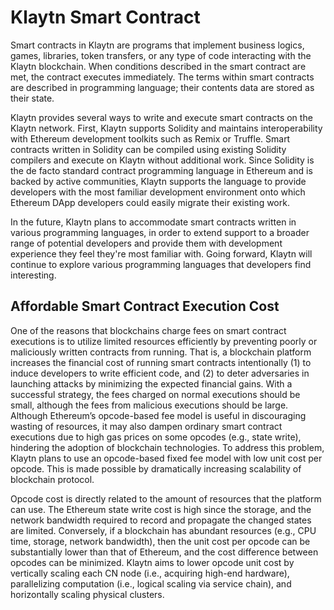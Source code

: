 # Klaytn Smart Contract

Smart contracts in Klaytn are programs that implement business logics, games, libraries, token transfers, or any type of code interacting with the Klaytn blockchain. When conditions described in the smart contract are met, the contract executes immediately. The terms within smart contracts are described in programming language; their contents data are stored as their state.

Klaytn provides several ways to write and execute smart contracts on the Klaytn network. First, Klaytn supports Solidity and maintains interoperability with Ethereum development toolkits such as Remix or Truffle. Smart contracts written in Solidity can be compiled using existing Solidity compilers and execute on Klaytn without additional work. Since Solidity is the de facto standard contract programming language in Ethereum and is backed by active communities, Klaytn supports the language to provide developers with the most familiar development environment onto which Ethereum DApp developers could easily migrate their existing work.

In the future, Klaytn plans to accommodate smart contracts written in various programming languages, in order to extend support to a broader range of potential developers and provide them with development experience they feel they're most familiar with. Going forward, Klaytn will continue to explore various programming languages that developers find interesting.

## Affordable Smart Contract Execution Cost <a id="affordable-smart-contract-execution-cost"></a>

One of the reasons that blockchains charge fees on smart contract executions is to utilize limited resources efficiently by preventing poorly or maliciously written contracts from running. That is, a blockchain platform increases the financial cost of running smart contracts intentionally \(1\) to induce developers to write efficient code, and \(2\) to deter adversaries in launching attacks by minimizing the expected financial gains. With a successful strategy, the fees charged on normal executions should be small, although the fees from malicious executions should be large. Although Ethereum’s opcode-based fee model is useful in discouraging wasting of resources, it may also dampen ordinary smart contract executions due to high gas prices on some opcodes \(e.g., state write\), hindering the adoption of blockchain technologies. To address this problem, Klaytn plans to use an opcode-based fixed fee model with low unit cost per opcode. This is made possible by dramatically increasing scalability of blockchain protocol.

Opcode cost is directly related to the amount of resources that the platform can use. The Ethereum state write cost is high since the storage, and the network bandwidth required to record and propagate the changed states are limited. Conversely, if a blockchain has abundant resources \(e.g., CPU time, storage, network bandwidth\), then the unit cost per opcode can be substantially lower than that of Ethereum, and the cost difference between opcodes can be minimized. Klaytn aims to lower opcode unit cost by vertically scaling each CN node \(i.e., acquiring high-end hardware\), parallelizing computation \(i.e., logical scaling via service chain\), and horizontally scaling physical clusters.

